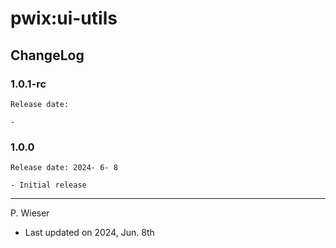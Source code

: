# pwix:ui-utils

## ChangeLog

### 1.0.1-rc

    Release date: 

    - 

### 1.0.0

    Release date: 2024- 6- 8

    - Initial release

---
P. Wieser
- Last updated on 2024, Jun. 8th
